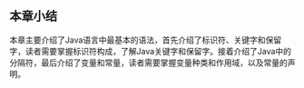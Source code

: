 ## 本章小结

本章主要介绍了Java语言中最基本的语法，首先介绍了标识符、关键字和保留字，读者需要掌握标识符构成，了解Java关键字和保留字。接着介绍了Java中的分隔符，最后介绍了变量和常量，读者需要掌握变量种类和作用域，以及常量的声明。